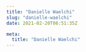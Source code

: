 ```yaml
---
title: "Danielle Waelchi"
slug: "danielle-waelchi"
date: 2021-02-20T06:51:35Z

meta:
  title: "Danielle Waelchi"
---
```


